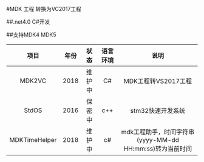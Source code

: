 #MDK 工程 转换为VC2017工程

##.net4.0 C#开发 

##支持MDK4 MDK5

|     项目      | 年份 |  状态  | 语言环境 |                           说明                           |
| :-----------: | :--: | :----: | :------: | :------------------------------------------------------: |
|    MDK2VC     | 2018 | 维护中 |    C#    |                   MDK工程转VS2017工程                    |
|     StdOS     | 2016 | 保密中 |   c++    |                    stm32快速开发系统                     |
| MDKTimeHelper | 2018 | 维护中 |    c#    | mdk工程助手，时间字符串(yyyy-MM-dd HH:mm:ss)转为当前时间 |

